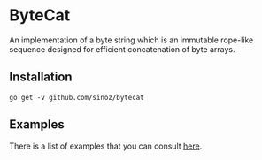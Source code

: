 # ByteCat

An implementation of a byte string which is an immutable rope-like sequence designed for efficient concatenation of byte arrays.

## Installation

```
go get -v github.com/sinoz/bytecat
```

## Examples

There is a list of examples that you can consult [here](https://github.com/sinoz/bytecat/tree/master/examples).